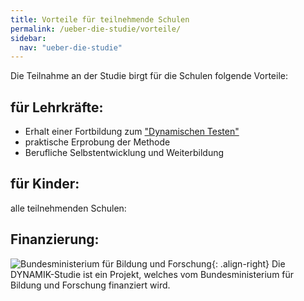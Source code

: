 ```yaml
---
title: Vorteile für teilnehmende Schulen
permalink: /ueber-die-studie/vorteile/
sidebar:
  nav: "ueber-die-studie"
---
```


Die Teilnahme an der Studie birgt für die Schulen folgende Vorteile:

## für Lehrkräfte:
- Erhalt einer Fortbildung zum ["Dynamischen Testen"]()
- praktische Erprobung der Methode
- Berufliche Selbstentwicklung und Weiterbildung

## für Kinder:
alle teilnehmenden Schulen:

## Finanzierung:
![Bundesministerium für Bildung und Forschung](/assets/images/logos/BmBF-Logo_kleiner_50.jpg){: .align-right}
Die DYNAMIK-Studie ist ein Projekt, welches vom Bundesministerium für Bildung und Forschung finanziert wird. 

